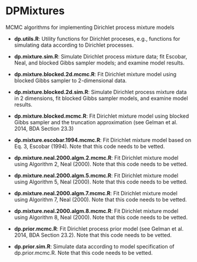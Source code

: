 # DPMixtures
MCMC algorithms for implementing Dirichlet process mixture models

- **dp.utils.R**: Utility functions for Dirichlet proceses, e.g., functions for simulating data according to Dirichlet processes.
- **dp.mixture.sim.R**: Simulate Dirichlet process mixture data; fit Escobar, Neal, and blocked Gibbs sampler models; and examine model results. 

- **dp.mixture.blocked.2d.mcmc.R**: Fit Dirichlet mixture model using blocked Gibbs sampler to 2-dimensional data.
- **dp.mixture.blocked.2d.sim.R**: Simulate Dirichlet process mixture data in 2 dimensions, fit blocked Gibbs sampler models, and examine model results. 

- **dp.mixture.blocked.mcmc.R**: Fit Dirichlet mixture model using blocked Gibbs sampler and the truncation approximation (see Gelman et al. 2014, BDA Section 23.3)
- **dp.mixture.escobar.1994.mcmc.R**: Fit Dirichlet mixture model based on Eq. 3, Escobar (1994). Note that this code needs to be vetted.
- **dp.mixture.neal.2000.algm.2.mcmc.R**: Fit Dirichlet mixture model using Algorithm 2, Neal (2000). Note that this code needs to be vetted.
- **dp.mixture.neal.2000.algm.5.mcmc.R**: Fit Dirichlet mixture model using Algorithm 5, Neal (2000). Note that this code needs to be vetted.
- **dp.mixture.neal.2000.algm.7.mcmc.R**: Fit Dirichlet mixture model using Algorithm 7, Neal (2000). Note that this code needs to be vetted.
- **dp.mixture.neal.2000.algm.8.mcmc.R**: Fit Dirichlet mixture model using Algorithm 8, Neal (2000). Note that this code needs to be vetted.

- **dp.prior.mcmc.R**: Fit Dirichlet process prior model (see Gelman et al. 2014, BDA Section 23.2). Note that this code needs to be vetted.
- **dp.prior.sim.R**: Simulate data according to model specification of dp.prior.mcmc.R. Note that this code needs to be vetted.
